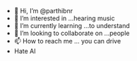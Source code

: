 - 👋 Hi, I’m @parthibnr
- 👀 I’m interested in ...hearing music
- 🌱 I’m currently learning ...to understand
- 💞️ I’m looking to collaborate on ...people
- 📫 How to reach me ... you can drive
- Hate AI

<!---
parthibnr/parthibnr is a ✨ special ✨ repository because its `README.md` (this file) appears on your GitHub profile.
You can click the Preview link to take a look at your changes.
--->
